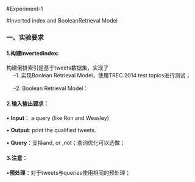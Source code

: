 #Experiment-1

#Inverted index and BooleanRetrieval Model
<br>

### 一、实验要求


#### 1.构建invertedindex:


构建倒排索引是基于tweets数据集，实现了
<br>
&emsp; –1. 实现Boolean Retrieval Model，使用TREC 2014 test
topics进行测试；



&emsp; –2. Boolean Retrieval Model：
<br>


#### 2.输入输出要求：


• **Input**： a query (like Ron and Weasley)


• **Output**: print the qualified tweets.


• **Query**：支持and, or ,not；查询优化可以选做；


#### 3.注意：

•**预处理**：对于tweets与queries使用相同的预处理；
